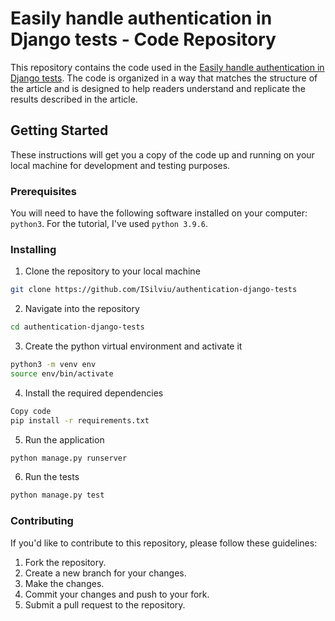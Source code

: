 # Easily handle authentication in Django tests - Code Repository
This repository contains the code used in the [Easily handle authentication in Django tests](https://isilviu.com/blog/easily-handle-authentication-in-django-tests/). The code is organized in a way that matches the structure of the article and is designed to help readers understand and replicate the results described in the article.

## Getting Started
These instructions will get you a copy of the code up and running on your local machine for development and testing purposes.

### Prerequisites
You will need to have the following software installed on your computer: `python3`. For the tutorial, I've used `python 3.9.6`.

### Installing
1. Clone the repository to your local machine
```bash
git clone https://github.com/ISilviu/authentication-django-tests
```

2. Navigate into the repository
```bash
cd authentication-django-tests
```

3. Create the python virtual environment and activate it
```bash
python3 -m venv env
source env/bin/activate
```

4. Install the required dependencies
```bash
Copy code
pip install -r requirements.txt
```

5. Run the application
```bash
python manage.py runserver
```

6. Run the tests
```bash
python manage.py test
```

### Contributing
If you'd like to contribute to this repository, please follow these guidelines:

1. Fork the repository.
2. Create a new branch for your changes.
3. Make the changes.
4. Commit your changes and push to your fork.
5. Submit a pull request to the repository.